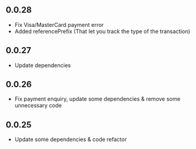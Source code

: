 ## 0.0.28

- Fix Visa/MasterCard payment error
- Added referencePrefix (That let you track the type of the transaction)
## 0.0.27

- Update dependencies
## 0.0.26

- Fix payment enquiry, update some dependencies & remove some unnecessary code 
## 0.0.25

- Update some dependencies & code refactor
